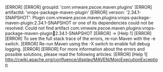 [ERROR] 
[ERROR] groupId: 'com.vmware.pscoe.maven.plugins'
[ERROR] artifactId: 'vrops-package-maven-plugin'
[ERROR] version: '2.34.1-SNAPSHOT': Plugin com.vmware.pscoe.maven.plugins:vrops-package-maven-plugin:2.34.1-SNAPSHOT or one of its dependencies could not be resolved: Could not find artifact com.vmware.pscoe.maven.plugins:vrops-package-maven-plugin:jar:2.34.1-SNAPSHOT
[ERROR] -> [Help 1]
[ERROR] 
[ERROR] To see the full stack trace of the errors, re-run Maven with the -e switch.
[ERROR] Re-run Maven using the -X switch to enable full debug logging.
[ERROR] 
[ERROR] For more information about the errors and possible solutions, please read the following articles:
[ERROR] [Help 1] http://cwiki.apache.org/confluence/display/MAVEN/MojoExecutionException
